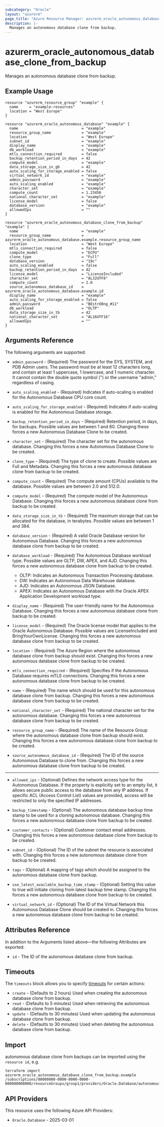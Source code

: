 ```yaml
---
subcategory: "Oracle"
layout: "azurerm"
page_title: "Azure Resource Manager: azurerm_oracle_autonomous_database_clone_from_backup"
description: |-
  Manages an autonomous database clone from backup.
---
```


# azurerm_oracle_autonomous_database_clone_from_backup

Manages an autonomous database clone from backup.

## Example Usage

```hcl
resource "azurerm_resource_group" "example" {
  name     = "example-resources"
  location = "West Europe"
}

resource "azurerm_oracle_autonomous_database" "example" {
  name                             = "example"
  resource_group_name              = "example"
  location                         = "West Europe"
  subnet_id                        = "example"
  display_name                     = "example"
  db_workload                      = "example"
  mtls_connection_required         = false
  backup_retention_period_in_days  = 42
  compute_model                    = "example"
  data_storage_size_in_gb          = 42
  auto_scaling_for_storage_enabled = false
  virtual_network_id               = "example"
  admin_password                   = "example"
  auto_scaling_enabled             = "example"
  character_set                    = "example"
  compute_count                    = 1.23456
  national_character_set           = "example"
  license_model                    = false
  database_version                 = "example"
  allowedIps                       = ""
}

resource "azurerm_oracle_autonomous_database_clone_from_backup" "example" {
  name                             = "example"
  resource_group_name              = azurerm_oracle_autonomous_database.example.resource_group_name
  location                         = "West Europe"
  mtls_connection_required         = false
  compute_model                    = "ECPU"
  clone_type                       = "Full"
  database_version                 = "19c"
  auto_scaling_enabled             = false
  backup_retention_period_in_days  = 42
  license_model                    = "LicenseIncluded"
  character_set                    = "AL32UTF8"
  compute_count                    = 2.0
  source_autonomous_database_id    = azurerm_oracle_autonomous_database.example.id
  display_name                     = "example"
  auto_scaling_for_storage_enabled = false
  admin_password                   = "BEstrO0ng_#11"
  db_workload                      = "OLTP"
  data_storage_size_in_tb          = 42
  national_character_set           = "AL16UTF16"
  allowedIps                       = ""
}
```

## Arguments Reference

The following arguments are supported:

* `admin_password` - (Required) The password for the SYS, SYSTEM, and PDB Admin users. The password must be at least 12 characters long, and contain at least 1 uppercase, 1 lowercase, and 1 numeric character. It cannot contain the double quote symbol (") or the username "admin," regardless of casing.

* `auto_scaling_enabled` - (Required) Indicates if auto-scaling is enabled for the Autonomous Database CPU core count.

* `auto_scaling_for_storage_enabled` - (Required) Indicates if auto-scaling is enabled for the Autonomous Database storage.

* `backup_retention_period_in_days` - (Required) Retention period, in days, for backups. Possible values are between 1 and 60. Changing these forces a new Autonomous Database Clone to be created.

* `character_set` - (Required) The character set for the autonomous database. Changing this forces a new Autonomous Database Clone to be created.

* `clone_type` - (Required) The type of clone to create. Possible values are Full and Metadata. Changing this forces a new autonomous database clone from backup to be created.

* `compute_count` - (Required) The compute amount (CPUs) available to the database. Possible values are between 2.0 and 512.0.

* `compute_model` - (Required) The compute model of the Autonomous Database. Changing this forces a new autonomous database clone from backup to be created.

* `data_storage_size_in_tb` - (Required) The maximum storage that can be allocated for the database, in terabytes. Possible values are between 1 and 384.

* `database_version` - (Required) A valid Oracle Database version for Autonomous Database. Changing this forces a new autonomous database clone from backup to be created.

* `database_workload` - (Required) The Autonomous Database workload type. Possible values are OLTP, DW, APEX, and AJD. Changing this forces a new autonomous database clone from backup to be created.

    * OLTP: Indicates an Autonomous Transaction Processing database. 
    * DW: Indicates an Autonomous Data Warehouse database. 
    * AJD: Indicates an Autonomous JSON Database. 
    * APEX: Indicates an Autonomous Database with the Oracle APEX Application Development workload type.

* `display_name` - (Required) The user-friendly name for the Autonomous Database. Changing this forces a new autonomous database clone from backup to be created.

* `license_model` - (Required) The Oracle license model that applies to the Oracle Autonomous Database. Possible values are LicenseIncluded and BringYourOwnLicense. Changing this forces a new autonomous database clone from backup to be created.

* `location` - (Required) The Azure Region where the autonomous database clone from backup should exist. Changing this forces a new autonomous database clone from backup to be created.

* `mtls_connection_required` - (Required) Specifies if the Autonomous Database requires mTLS connections. Changing this forces a new autonomous database clone from backup to be created.

* `name` - (Required) The name which should be used for this autonomous database clone from backup. Changing this forces a new autonomous database clone from backup to be created.

* `national_character_set` - (Required) The national character set for the autonomous database. Changing this forces a new autonomous database clone from backup to be created.

* `resource_group_name` - (Required) The name of the Resource Group where the autonomous database clone from backup should exist. Changing this forces a new autonomous database clone from backup to be created.

* `source_autonomous_database_id` - (Required) The ID of the source Autonomous Database to clone from. Changing this forces a new autonomous database clone from backup to be created.

---

* `allowed_ips` - (Optional) Defines the network access type for the Autonomous Database. If the property is explicitly set to an empty list, it allows secure public access to the database from any IP address. If specific ACL (Access Control List) values are provided, access will be restricted to only the specified IP addresses.

* `backup_timestamp` - (Optional) The autonomous database backup time stamp to be used for a cloning autonomous database. Changing this forces a new autonomous database clone from backup to be created.

* `customer_contacts` - (Optional) Customer contact email addresses. Changing this forces a new autonomous database clone from backup to be created.

* `subnet_id` - (Optional) The ID of the subnet the resource is associated with. Changing this forces a new autonomous database clone from backup to be created.

* `tags` - (Optional) A mapping of tags which should be assigned to the autonomous database clone from backup.

* `use_latest_available_backup_time_stamp` - (Optional) Setting this value to true will initiate cloning from latest backup time stamp. Changing this forces a new autonomous database clone from backup to be created.

* `virtual_network_id` - (Optional) The ID of the Virtual Network this Autonomous Database Clone should be created in. Changing this forces a new autonomous database clone from backup to be created.

## Attributes Reference

In addition to the Arguments listed above—the following Attributes are exported: 

* `id` - The ID of the autonomous database clone from backup.

## Timeouts

The `timeouts` block allows you to specify [timeouts](https://www.terraform.io/language/resources/syntax#operation-timeouts) for certain actions:

* `create` - (Defaults to 2 hours) Used when creating the autonomous database clone from backup.
* `read` - (Defaults to 5 minutes) Used when retrieving the autonomous database clone from backup.
* `update` - (Defaults to 30 minutes) Used when updating the autonomous database clone from backup.
* `delete` - (Defaults to 30 minutes) Used when deleting the autonomous database clone from backup.

## Import

autonomous database clone from backups can be imported using the `resource id`, e.g.

```shell
terraform import azurerm_oracle_autonomous_database_clone_from_backup.example /subscriptions/00000000-0000-0000-0000-000000000000/resourceGroups/group1/providers/Oracle.Database/autonomousDatabases/example
```

## API Providers
<!-- This section is generated, changes will be overwritten -->
This resource uses the following Azure API Providers:

* `Oracle.Database` - 2025-03-01
